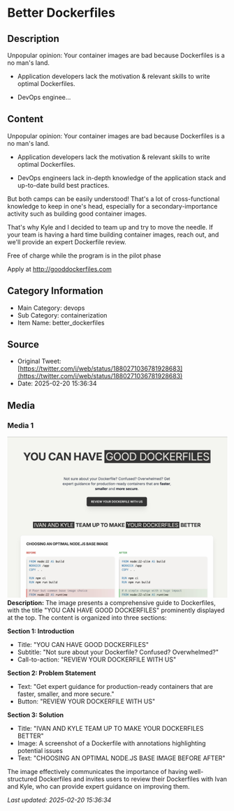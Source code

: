 # Better Dockerfiles

## Description
Unpopular opinion: Your container images are bad because Dockerfiles is a no man's land.

- Application developers lack the motivation & relevant skills to write optimal Dockerfiles.

- DevOps enginee...

## Content
Unpopular opinion: Your container images are bad because Dockerfiles is a no man's land.

- Application developers lack the motivation & relevant skills to write optimal Dockerfiles.

- DevOps engineers lack in-depth knowledge of the application stack and up-to-date build best practices.

But both camps can be easily understood! That's a lot of cross-functional knowledge to keep in one's head, especially for a secondary-importance activity such as building good container images.

That's why Kyle and I decided to team up and try to move the needle. If your team is having a hard time building container images, reach out, and we'll provide an expert Dockerfile review.

Free of charge while the program is in the pilot phase 

Apply at http://gooddockerfiles.com

## Category Information

- Main Category: devops
- Sub Category: containerization
- Item Name: better_dockerfiles

## Source

- Original Tweet: [https://twitter.com/i/web/status/1880271036781928683](https://twitter.com/i/web/status/1880271036781928683)
- Date: 2025-02-20 15:36:34

## Media

### Media 1
![media_0](./media_0.jpg)
**Description:** The image presents a comprehensive guide to Dockerfiles, with the title "YOU CAN HAVE GOOD DOCKERFILES" prominently displayed at the top. The content is organized into three sections:

**Section 1: Introduction**

* Title: "YOU CAN HAVE GOOD DOCKERFILES"
* Subtitle: "Not sure about your Dockerfile? Confused? Overwhelmed?"
* Call-to-action: "REVIEW YOUR DOCKERFILE WITH US"

**Section 2: Problem Statement**

* Text: "Get expert guidance for production-ready containers that are faster, smaller, and more secure."
* Button: "REVIEW YOUR DOCKERFILE WITH US"

**Section 3: Solution**

* Title: "IVAN AND KYLE TEAM UP TO MAKE YOUR DOCKERFILES BETTER"
* Image: A screenshot of a Dockerfile with annotations highlighting potential issues
* Text: "CHOOSING AN OPTIMAL NODE.JS BASE IMAGE BEFORE AFTER"

The image effectively communicates the importance of having well-structured Dockerfiles and invites users to review their Dockerfiles with Ivan and Kyle, who can provide expert guidance on improving them.


*Last updated: 2025-02-20 15:36:34*